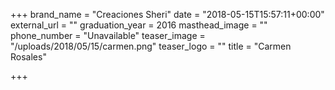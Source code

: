+++
brand_name = "Creaciones Sheri"
date = "2018-05-15T15:57:11+00:00"
external_url = ""
graduation_year = 2016
masthead_image = ""
phone_number = "Unavailable"
teaser_image = "/uploads/2018/05/15/carmen.png"
teaser_logo = ""
title = "Carmen Rosales"

+++
